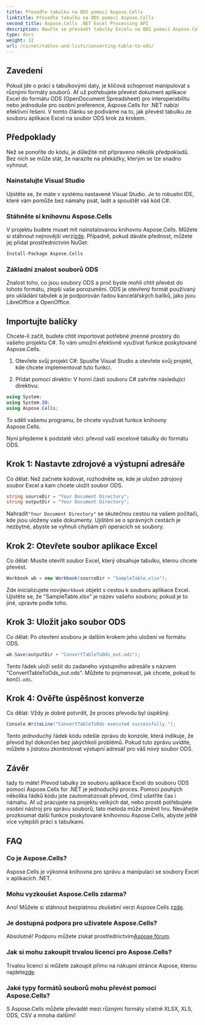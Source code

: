 ```yaml
---
title: Převeďte tabulku na ODS pomocí Aspose.Cells
linktitle: Převeďte tabulku na ODS pomocí Aspose.Cells
second_title: Aspose.Cells .NET Excel Processing API
description: Naučte se převádět tabulky Excelu na ODS pomocí Aspose.Cells for .NET s naším jednoduchým návodem krok za krokem.
type: docs
weight: 12
url: /cs/net/tables-and-lists/converting-table-to-ods/
---
```

## Zavedení

Pokud jde o práci s tabulkovými daty, je klíčová schopnost manipulovat s různými formáty souborů. Ať už potřebujete převést dokument aplikace Excel do formátu ODS (OpenDocument Spreadsheet) pro interoperabilitu nebo jednoduše pro osobní preference, Aspose.Cells for .NET nabízí efektivní řešení. V tomto článku se podíváme na to, jak převést tabulku ze souboru aplikace Excel na soubor ODS krok za krokem.

## Předpoklady

Než se ponoříte do kódu, je důležité mít připraveno několik předpokladů. Bez nich se může stát, že narazíte na překážky, kterým se lze snadno vyhnout.

### Nainstalujte Visual Studio

Ujistěte se, že máte v systému nastavené Visual Studio. Je to robustní IDE, které vám pomůže bez námahy psát, ladit a spouštět váš kód C#.

### Stáhněte si knihovnu Aspose.Cells

 V projektu budete muset mít nainstalovanou knihovnu Aspose.Cells. Můžete si stáhnout nejnovější verzi[zde](https://releases.aspose.com/cells/net/). Případně, pokud dáváte přednost, můžete jej přidat prostřednictvím NuGet:

```bash
Install-Package Aspose.Cells
```

### Základní znalost souborů ODS

Znalost toho, co jsou soubory ODS a proč byste mohli chtít převést do tohoto formátu, zlepší vaše porozumění. ODS je otevřený formát používaný pro ukládání tabulek a je podporován řadou kancelářských balíků, jako jsou LibreOffice a OpenOffice.

## Importujte balíčky

Chcete-li začít, budete chtít importovat potřebné jmenné prostory do vašeho projektu C#. To vám umožní efektivně využívat funkce poskytované Aspose.Cells.

1. Otevřete svůj projekt C#:
Spusťte Visual Studio a otevřete svůj projekt, kde chcete implementovat tuto funkci.

2. Přidat pomocí direktiv:
V horní části souboru C# zahrňte následující direktivu:

```csharp
using System;
using System.IO;
using Aspose.Cells;
```

To sdělí vašemu programu, že chcete využívat funkce knihovny Aspose.Cells.

Nyní přejdeme k podstatě věci: převod vaší excelové tabulky do formátu ODS. 

## Krok 1: Nastavte zdrojové a výstupní adresáře

Co dělat:
Než začnete kódovat, rozhodněte se, kde je uložen zdrojový soubor Excel a kam chcete uložit soubor ODS.

```csharp
string sourceDir = "Your Document Directory";
string outputDir = "Your Document Directory";
```

 Nahradit`"Your Document Directory"` se skutečnou cestou na vašem počítači, kde jsou uloženy vaše dokumenty. Ujištění se o správných cestách je nezbytné, abyste se vyhnuli chybám při operacích se soubory.

## Krok 2: Otevřete soubor aplikace Excel

Co dělat:
Musíte otevřít soubor Excel, který obsahuje tabulku, kterou chcete převést.

```csharp
Workbook wb = new Workbook(sourceDir + "SampleTable.xlsx");
```

 Zde inicializujete nový`Workbook` objekt s cestou k souboru aplikace Excel. Ujistěte se, že "SampleTable.xlsx" je název vašeho souboru; pokud je to jiné, upravte podle toho.

## Krok 3: Uložit jako soubor ODS

Co dělat:
Po otevření souboru je dalším krokem jeho uložení ve formátu ODS.

```csharp
wb.Save(outputDir + "ConvertTableToOds_out.ods");
```

Tento řádek uloží sešit do zadaného výstupního adresáře s názvem "ConvertTableToOds_out.ods". Můžete to pojmenovat, jak chcete, pokud to končí`.ods`.

## Krok 4: Ověřte úspěšnost konverze

Co dělat:
Vždy je dobré potvrdit, že proces převodu byl úspěšný.

```csharp
Console.WriteLine("ConvertTableToOds executed successfully.");
```

Tento jednoduchý řádek kódu odešle zprávu do konzole, která indikuje, že převod byl dokončen bez jakýchkoli problémů. Pokud tuto zprávu uvidíte, můžete s jistotou zkontrolovat výstupní adresář pro váš nový soubor ODS.

## Závěr

tady to máte! Převod tabulky ze souboru aplikace Excel do souboru ODS pomocí Aspose.Cells for .NET je jednoduchý proces. Pomocí pouhých několika řádků kódu jste zautomatizovali převod, čímž ušetříte čas i námahu. Ať už pracujete na projektu velkých dat, nebo prostě potřebujete osobní nástroj pro správu souborů, tato metoda může změnit hru. Neváhejte prozkoumat další funkce poskytované knihovnou Aspose.Cells, abyste ještě více vylepšili práci s tabulkami.

## FAQ

### Co je Aspose.Cells?
Aspose.Cells je výkonná knihovna pro správu a manipulaci se soubory Excel v aplikacích .NET. 

### Mohu vyzkoušet Aspose.Cells zdarma?
 Ano! Můžete si stáhnout bezplatnou zkušební verzi Aspose.Cells z[zde](https://releases.aspose.com/).

### Je dostupná podpora pro uživatele Aspose.Cells?
 Absolutně! Podporu můžete získat prostřednictvím[Aspose fórum](https://forum.aspose.com/c/cells/9).

### Jak si mohu zakoupit trvalou licenci pro Aspose.Cells?
 Trvalou licenci si můžete zakoupit přímo na nákupní stránce Aspose, kterou najdete[zde](https://purchase.aspose.com/buy).

### Jaké typy formátů souborů mohu převést pomocí Aspose.Cells?
S Aspose.Cells můžete převádět mezi různými formáty včetně XLSX, XLS, ODS, CSV a mnoha dalšími!